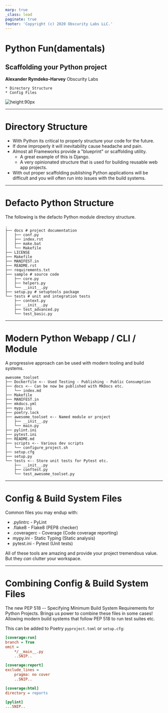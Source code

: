 ```yaml
---
marp: true
_class: lead
paginate: true
footer: 'Copyright (c) 2020 Obscurity Labs LLC.'
---
```


# Python Fun(damentals)
## Scaffolding your Python project

**Alexander Rymdeko-Harvey**
Obscurity Labs
```text
* Directory Structure
* Config Files
```

![height:90px](https://obscuritylabs.com/wp-content/uploads/2019/11/OL-3d-landscape-positive-transparent.png)

---

# Directory Structure

* With Python its critical to properly structure your code for the future.
* If done improperly it will inevitability cause headache and pain.
* Almost all Frameworks provide a "blueprint" or scaffolding utility.
    * A great example of this is Django.
    * A very opinionated structure that is used for building reusable web app projects.
* With out proper scaffolding publishing Python applications will be difficult and you will often run into issues with the build systems.

---

# Defacto Python Structure

The following is the defacto Python module directory structure.
```
.                                                                                                            
├── docs # project documentation
│   ├── conf.py
│   ├── index.rst
│   ├── make.bat
│   └── Makefile
├── LICENSE
├── Makefile
├── MANIFEST.in
├── README.rst
├── requirements.txt
├── sample # source code
│   ├── core.py
│   ├── helpers.py
│   └── __init__.py
├── setup.py # setuptools package
└── tests # unit and integration tests
    ├── context.py
    ├── __init__.py
    ├── test_advanced.py
    └── test_basic.py
```

<!-- https://docs.python-guide.org/writing/structure/ -->

--- 

# Modern Python Webapp / CLI / Module
A progressive approach can be used with modern tooling and build systems.
```
awesome_toolset                                                                                                 
├── Dockerfile <-- Used Testing - Publishing - Public Consumption
├── docs <-- Can be now be published with MkDocs etc.
│   └── index.md
├── Makefile
├── MANIFEST.in
├── mkdocs.yml
├── mypy.ini
├── poetry.lock
├── awesome_toolset <-- Named module or project
│   ├── __init__.py
│   └── main.py
├── pylint.ini
├── pytest.ini
├── README.md
├── scripts <-- Various dev scripts
│   └── configure_project.sh
├── setup.cfg
├── setup.py
└── tests <-- Store unit tests for Pytest etc.
    ├── __init__.py
    ├── conftest.py
    └── test_awesome_toolset.py
```

<!-- https://towardsdatascience.com/ultimate-setup-for-your-next-python-project-179bda8a7c2c/ -->

---
# Config & Build System Files
Common files you may endup with:
* .pylintrc - PyLint
* .flake8 - Flake8 (PEP8 checker)
* .coveragerc - Coverage (Code coverage reporting)
* mypy.ini - Static Typing (Static analysis)
* pytest.ini - Pytest (Unit tests)

All of these tools are amazing and provide your project tremendous value. But they *can* clutter your workspace.

---
# Combining Config & Build System Files

The new PEP 518 -- Specifying Minimum Build System Requirements for Python Projects. Brings us power to combine these files in some cases! Allowing modern build systems that follow PEP 518 to run test suites etc.

This can be added to Poetry `pyproject.toml` or `setup.cfg`:

```ini
[coverage:run]                                                                                                  
branch = True
omit =
    */__main__.py
    ..SNIP..

[coverage:report]
exclude_lines =
    pragma: no cover
    ..SNIP..

[coverage:html]
directory = reports

[pylint]
...SNIP..
```